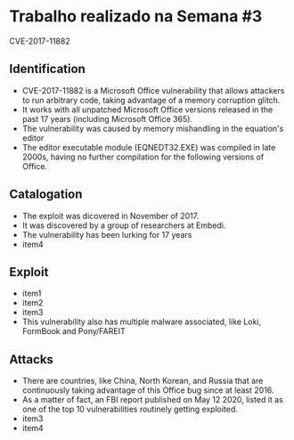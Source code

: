 # Trabalho realizado na Semana #3

CVE-2017-11882

## Identification

- CVE-2017-11882 is a Microsoft Office vulnerability that allows attackers to run arbitrary code, taking advantage of a memory corruption glitch.
- It works with all unpatched Microsoft Office versions released in the past 17 years (including Microsoft Office 365).
- The vulnerability was caused by memory mishandling in the equation's editor
- The editor executable module (EQNEDT32.EXE) was compiled in late 2000s, having no further compilation for the following versions of Office. 

## Catalogation

- The exploit was dicovered in November of 2017.
- It was discovered by a group of researchers at Embedi.
- The vulnerability has been lurking for 17 years
- item4

## Exploit

- item1
- item2
- item3
- This vulnerability also has multiple malware associated, like Loki, FormBook and Pony/FAREIT

## Attacks

- There are countries, like China, North Korean, and Russia that are continuously taking advantage of this Office bug since at least 2016. 
- As a matter of fact, an FBI report published on May 12 2020, listed it as one of the top 10 vulnerabilities routinely getting exploited.
- item3
- item4
